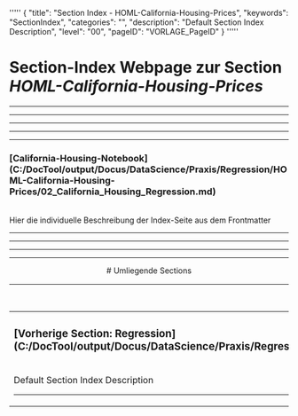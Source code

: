 '''''
{
"title": "Section Index - HOML-California-Housing-Prices",
"keywords": "SectionIndex",
"categories": "",
"description": "Default Section Index Description",
"level": "00",
"pageID": "VORLAGE_PageID"
}
'''''


<h1>Section-Index Webpage zur Section <i>HOML-California-Housing-Prices</i></h1>

<hr><hr><hr><hr><hr>


<h3>[California-Housing-Notebook](C:/DocTool/output/Docus/DataScience/Praxis/Regression/HOML-California-Housing-Prices/02_California_Housing_Regression.md)</h3><br>Hier die individuelle Beschreibung der Index-Seite aus dem Frontmatter<hr><center><hr><hr><hr> # Umliegende Sections
 </h2><br><table><thead> <tr> <th><center>Vorgelagerte Section</center></th> <th><center>Nachgelagerte Section</center></th></tr></thead><tbody><tr><td><h3>[Vorherige Section: Regression](C:/DocTool/output/Docus/DataScience/Praxis/Regression/SectionIndex_DocTooloutputDocusDataSciencePraxisRegression.html)</h3><br>Default Section Index Description<hr></td><td>Es gibt keine weiteren nachgelagerten Sections</td></tr></tbody></table>